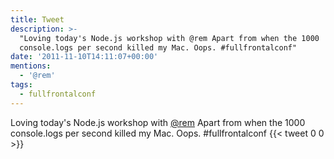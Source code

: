 ```yaml
---
title: Tweet
description: >-
  "Loving today's Node.js workshop with @rem Apart from when the 1000
  console.logs per second killed my Mac. Oops. #fullfrontalconf"
date: '2011-11-10T14:11:07+00:00'
mentions:
  - '@rem'
tags:
  - fullfrontalconf
---
```

Loving today's Node.js workshop with [@rem](https://twitter.com/@rem) Apart from when the 1000 console.logs per second killed my Mac. Oops. #fullfrontalconf
      {{< tweet 0 0 >}}
    
